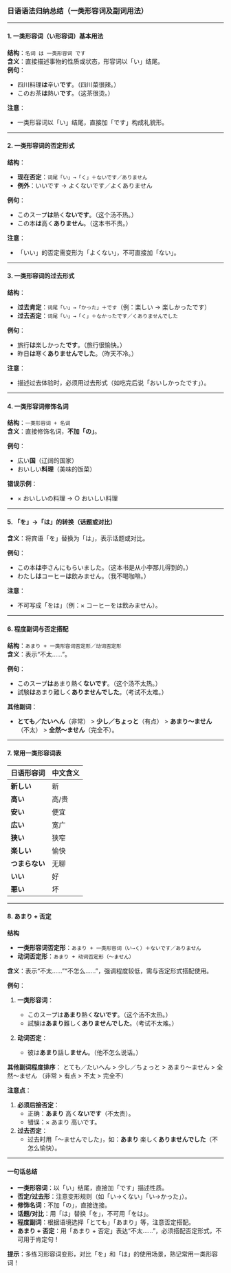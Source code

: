 ### 日语语法归纳总结（一类形容词及副词用法）

---

#### **1. 一类形容词（い形容词）基本用法**  
**结构**：`名词 は 一类形容词 です`  
**含义**：直接描述事物的性质或状态，形容词以「い」结尾。  
**例句**：  
- 四川料理**は**辛い**です**。（四川菜很辣。）  
- このお茶**は**熱い**です**。（这茶很烫。）  

**注意**：  
- 一类形容词以「い」结尾，直接加「です」构成礼貌形。  

---

#### **2. 一类形容词的否定形式**  
**结构**：  
- **现在否定**：`词尾「い」→「く」＋ないです／ありません`  
- **例外**：いいです → よくないです／よくありません  

**例句**：  
- このスープ**は**熱く**ないです**。（这个汤不热。）  
- この本**は**高く**ありません**。（这本书不贵。）  

**注意**：  
- 「いい」的否定需变形为「よくない」，不可直接加「ない」。  

---

#### **3. 一类形容词的过去形式**  
**结构**：  
- **过去肯定**：`词尾「い」→「かった」＋です`（例：楽しい → 楽しかったです）  
- **过去否定**：`词尾「い」→「く」＋なかったです／くありませんでした`  

**例句**：  
- 旅行**は**楽しかった**です**。（旅行很愉快。）  
- 昨日**は**寒く**ありませんでした**。（昨天不冷。）  

**注意**：  
- 描述过去体验时，必须用过去形式（如吃完后说「おいしかったです」）。  

---

#### **4. 一类形容词修饰名词**  
**结构**：`一类形容词 + 名词`  
**含义**：直接修饰名词，**不加「の」**。  

**例句**：  
- 広い**国**（辽阔的国家）  
- おいしい**料理**（美味的饭菜）  

**错误示例**：  
- × おいしいの料理 → ○ おいしい料理  

---

#### **5. 「を」→「は」的转换（话题或对比）**  
**含义**：将宾语「を」替换为「は」，表示话题或对比。  

**例句**：  
- この本**は**李さんにもらいました。（这本书是从小李那儿得到的。）  
- わたし**は**コーヒー**は**飲みません。（我不喝咖啡。）  

**注意**：  
- 不可写成「をは」（例：× コーヒーをは飲みません）。  

---

#### **6. 程度副词与否定搭配**  
**结构**：`あまり + 一类形容词否定形／动词否定形`  
**含义**：表示“不太……”。  

**例句**：  
- このスープ**は**あまり熱く**ないです**。（这个汤不太热。）  
- 試験**は**あまり難しく**ありませんでした**。（考试不太难。）  

**其他副词**：  
- **とても／たいへん**（非常） > **少し／ちょっと**（有点） > **あまり～ません**（不太） > **全然～ません**（完全不）。  

---

#### **7. 常用一类形容词表**  
| 日语形容词 | 中文含义 |  
|------------|----------|  
| **新しい**   | 新       |  
| **高い**     | 高/贵    |  
| **安い**     | 便宜     |  
| **広い**     | 宽广     |  
| **狭い**     | 狭窄     |  
| **楽しい**   | 愉快     |  
| **つまらない** | 无聊     |  
| **いい**     | 好       |  
| **悪い**     | 坏       |  

---
#### **8. あまり + 否定**  

**结构**  
- **一类形容词否定形**：`あまり + 一类形容词（い→く）＋ないです／ありません`  
- **动词否定形**：`あまり + 动词否定形（～ません）`  

**含义**：表示“不太……”“不怎么……”，强调程度较低，需与否定形式搭配使用。   


**例句**：
1. **一类形容词**：  
   - このスープは**あまり**熱く**ないです**。（这个汤不太热。）  
   - 試験は**あまり**難しく**ありませんでした**。（考试不太难。）  

2. **动词否定**：  
   - 彼は**あまり**話し**ません**。（他不怎么说话。）  

**其他副词程度排序**：
とても／たいへん > 少し／ちょっと > あまり～ません > 全然～ません
（非常 > 有点 > 不太 > 完全不）  

**注意点**：
1. **必须后接否定**：  
   - 正确：**あまり** 高く**ないです**（不太贵）。  
   - 错误：× あまり 高いです。  
2. **过去否定**：  
   - 过去时用「～ませんでした」，如：**あまり** 楽しく**ありませんでした**（不怎么愉快）。  


---


#### **一句话总结**  
- **一类形容词**：以「い」结尾，直接加「です」描述性质。  
- **否定/过去形**：注意变形规则（如「い→くない」「い→かった」）。  
- **修饰名词**：不加「の」，直接连接。  
- **话题/对比**：用「は」替换「を」，不可用「をは」。  
- **程度副词**：根据语境选择「とても」「あまり」等，注意否定搭配。  
- **あまり + 否定**：用「あまり + 否定」表达“不太……”，必须搭配否定形式，不可用于肯定句！    

**提示**：多练习形容词变形，对比「を」和「は」的使用场景，熟记常用一类形容词！